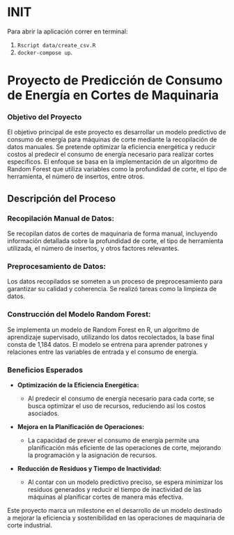 # INIT

Para abrir la aplicación correr en terminal:
1. `Rscript data/create_csv.R` 
2. `docker-compose up`.

# Proyecto de Predicción de Consumo de Energía en Cortes de Maquinaria
### Objetivo del Proyecto

El objetivo principal de este proyecto es desarrollar un modelo predictivo de consumo de energía para máquinas de corte mediante la recopilación de datos manuales. Se pretende optimizar la eficiencia energética y reducir costos al predecir el consumo de energía necesario para realizar cortes específicos. El enfoque se basa en la implementación de un algoritmo de Random Forest que utiliza variables como la profundidad de corte, el tipo de herramienta, el número de insertos, entre otros.

## Descripción del Proceso
### Recopilación Manual de Datos:

Se recopilan datos de cortes de maquinaria de forma manual, incluyendo información detallada sobre la profundidad de corte, el tipo de herramienta utilizada, el número de insertos, y otros factores relevantes.

### Preprocesamiento de Datos:

Los datos recopilados se someten a un proceso de preprocesamiento para garantizar su calidad y coherencia. Se realizó tareas como la limpieza de datos.

### Construcción del Modelo Random Forest:

Se implementa un modelo de Random Forest en R, un algoritmo de aprendizaje supervisado, utilizando los datos recolectados, la base final consta de 1,184 datos. El modelo se entrena para aprender patrones y relaciones entre las variables de entrada y el consumo de energía.

### Beneficios Esperados
* **Optimización de la Eficiencia Energética:**

    * Al predecir el consumo de energía necesario para cada corte, se busca optimizar el uso de recursos, reduciendo así los costos asociados.

* **Mejora en la Planificación de Operaciones:**

    * La capacidad de prever el consumo de energía permite una planificación más eficiente de las operaciones de corte, mejorando la programación y la asignación de recursos.
* **Reducción de Residuos y Tiempo de Inactividad:**

    * Al contar con un modelo predictivo preciso, se espera minimizar los residuos generados y reducir el tiempo de inactividad de las máquinas al planificar cortes de manera más efectiva.

Este proyecto marca un milestone en el desarrollo de un modelo destinado a mejorar la eficiencia y sostenibilidad en las operaciones de maquinaria de corte industrial.
